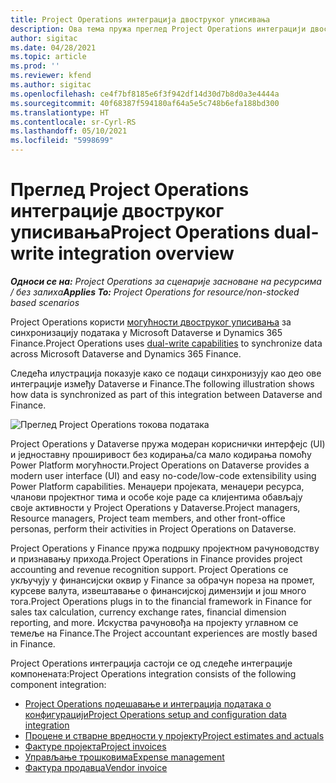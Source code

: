 ```yaml
---
title: Project Operations интеграција двоструког уписивања
description: Ова тема пружа преглед Project Operations интеграцији двоструког уписивања.
author: sigitac
ms.date: 04/28/2021
ms.topic: article
ms.prod: ''
ms.reviewer: kfend
ms.author: sigitac
ms.openlocfilehash: ce4f7bf8185e6f3f942df14d30d7b8d0a3e4444a
ms.sourcegitcommit: 40f68387f594180af64a5e5c748b6efa188bd300
ms.translationtype: HT
ms.contentlocale: sr-Cyrl-RS
ms.lasthandoff: 05/10/2021
ms.locfileid: "5998699"
---
```

# <a name="project-operations-dual-write-integration-overview"></a><span data-ttu-id="31d23-103">Преглед Project Operations интеграције двоструког уписивања</span><span class="sxs-lookup"><span data-stu-id="31d23-103">Project Operations dual-write integration overview</span></span>

<span data-ttu-id="31d23-104">_**Односи се на:** Project Operations за сценарије засноване на ресурсима / без залиха_</span><span class="sxs-lookup"><span data-stu-id="31d23-104">_**Applies To:** Project Operations for resource/non-stocked based scenarios_</span></span>

<span data-ttu-id="31d23-105">Project Operations користи [могућности двоструког уписивања](/dynamics365/fin-ops-core/dev-itpro/data-entities/dual-write/dual-write-home-page) за синхронизацију података у Microsoft Dataverse и Dynamics 365 Finance.</span><span class="sxs-lookup"><span data-stu-id="31d23-105">Project Operations uses [dual-write capabilities](/dynamics365/fin-ops-core/dev-itpro/data-entities/dual-write/dual-write-home-page) to synchronize data across Microsoft Dataverse and Dynamics 365 Finance.</span></span>

<span data-ttu-id="31d23-106">Следећа илустрација показује како се подаци синхронизују као део ове интеграције између Dataverse и Finance.</span><span class="sxs-lookup"><span data-stu-id="31d23-106">The following illustration shows how data is synchronized as part of this integration between Dataverse and Finance.</span></span>

![Преглед Project Operations токова података](./media/ProjectOperationsFlows.jpg)

<span data-ttu-id="31d23-108">Project Operations у Dataverse пружа модеран кориснички интерфејс (UI) и једноставну проширивост без кодирања/са мало кодирања помоћу Power Platform могућности.</span><span class="sxs-lookup"><span data-stu-id="31d23-108">Project Operations on Dataverse provides a modern user interface (UI) and easy no-code/low-code extensibility using Power Platform capabilities.</span></span> <span data-ttu-id="31d23-109">Менаџери пројеката, менаџери ресурса, чланови пројектног тима и особе које раде са клијентима обављају своје активности у Project Operations у Dataverse.</span><span class="sxs-lookup"><span data-stu-id="31d23-109">Project managers, Resource managers, Project team members, and other front-office personas, perform their activities in Project Operations on Dataverse.</span></span>

<span data-ttu-id="31d23-110">Project Operations у Finance пружа подршку пројектном рачуноводству и признавању прихода.</span><span class="sxs-lookup"><span data-stu-id="31d23-110">Project Operations in Finance provides project accounting and revenue recognition support.</span></span> <span data-ttu-id="31d23-111">Project Operations се укључују у финансијски оквир у Finance за обрачун пореза на промет, курсеве валута, извештавање о финансијској димензији и још много тога.</span><span class="sxs-lookup"><span data-stu-id="31d23-111">Project Operations plugs in to the financial framework in Finance for sales tax calculation, currency exchange rates, financial dimension reporting, and more.</span></span> <span data-ttu-id="31d23-112">Искуства рачуновођа на пројекту углавном се темеље на Finance.</span><span class="sxs-lookup"><span data-stu-id="31d23-112">The Project accountant experiences are mostly based in Finance.</span></span>

<span data-ttu-id="31d23-113">Project Operations интеграција састоји се од следеће интеграције компонената:</span><span class="sxs-lookup"><span data-stu-id="31d23-113">Project Operations integration consists of the following component integration:</span></span>


- [<span data-ttu-id="31d23-114">Project Operations подешавање и интеграција података о конфигурацији</span><span class="sxs-lookup"><span data-stu-id="31d23-114">Project Operations setup and configuration data integration</span></span>](resource-dual-write-setup-integration.md) 
- [<span data-ttu-id="31d23-115">Процене и стварне вредности у пројекту</span><span class="sxs-lookup"><span data-stu-id="31d23-115">Project estimates and actuals</span></span>](resource-dual-write-estimates-actuals.md)
- [<span data-ttu-id="31d23-116">Фактуре пројекта</span><span class="sxs-lookup"><span data-stu-id="31d23-116">Project invoices</span></span>](resource-dual-write-project-invoice.md)
- [<span data-ttu-id="31d23-117">Управљање трошковима</span><span class="sxs-lookup"><span data-stu-id="31d23-117">Expense management</span></span>](resource-dual-write-expense.md)
- [<span data-ttu-id="31d23-118">Фактура продавца</span><span class="sxs-lookup"><span data-stu-id="31d23-118">Vendor invoice</span></span>](resource-dual-write-vendor-invoice.md)

